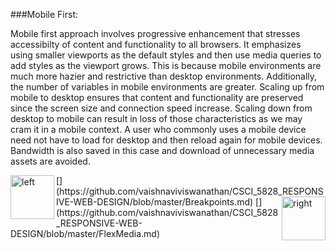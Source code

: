 ###Mobile First:
<p> Mobile first approach involves progressive enhancement
that stresses accessibilty of content and functionality to all browsers.
It emphasizes using smaller viewports as the default styles and then use
media queries to add styles as the viewport grows. This is because mobile 
environments are much more hazier and restrictive than desktop environments.
Additionally, the number of variables in mobile environments are greater.
Scaling up from mobile to  desktop  ensures that content and functionality are preserved since the screen size and connection speed increase. Scaling down from desktop to mobile can result in loss of those characteristics as we may cram it in a mobile context. A user who commonly uses a 
mobile device need not have to load for desktop and then reload again for
mobile devices. Bandwidth is also saved in this case and download of unnecessary media assets are avoided. </p>
[<img align="left" alt="left" src="https://cloud.githubusercontent.com/assets/14101008/11165526/091b197c-8acf-11e5-8ac1-3a1e5042ed78.png" width="70" height="70"></img>](https://github.com/vaishnaviviswanathan/CSCI_5828_RESPONSIVE-WEB-DESIGN/blob/master/Breakpoints.md)
[<img align="right" alt="right" src="https://cloud.githubusercontent.com/assets/14101008/11165527/0a4289a2-8acf-11e5-8378-c5e3a55ab4dc.png" width="70" height="70"></img>](https://github.com/vaishnaviviswanathan/CSCI_5828_RESPONSIVE-WEB-DESIGN/blob/master/FlexMedia.md)



